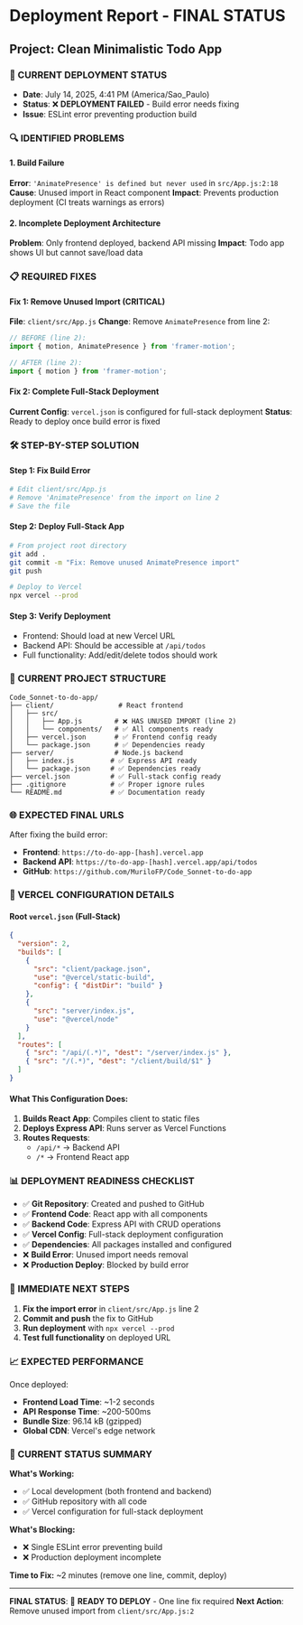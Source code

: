 # Deployment Report - FINAL STATUS

## Project: Clean Minimalistic Todo App

### 🚨 CURRENT DEPLOYMENT STATUS
- **Date**: July 14, 2025, 4:41 PM (America/Sao_Paulo)
- **Status**: ❌ **DEPLOYMENT FAILED** - Build error needs fixing
- **Issue**: ESLint error preventing production build

### 🔍 IDENTIFIED PROBLEMS

#### 1. Build Failure
**Error**: `'AnimatePresence' is defined but never used` in `src/App.js:2:18`
**Cause**: Unused import in React component
**Impact**: Prevents production deployment (CI treats warnings as errors)

#### 2. Incomplete Deployment Architecture
**Problem**: Only frontend deployed, backend API missing
**Impact**: Todo app shows UI but cannot save/load data

### 📋 REQUIRED FIXES

#### Fix 1: Remove Unused Import (CRITICAL)
**File**: `client/src/App.js`
**Change**: Remove `AnimatePresence` from line 2:
```javascript
// BEFORE (line 2):
import { motion, AnimatePresence } from 'framer-motion';

// AFTER (line 2):
import { motion } from 'framer-motion';
```

#### Fix 2: Complete Full-Stack Deployment
**Current Config**: `vercel.json` is configured for full-stack deployment
**Status**: Ready to deploy once build error is fixed

### 🛠️ STEP-BY-STEP SOLUTION

#### Step 1: Fix Build Error
```bash
# Edit client/src/App.js
# Remove 'AnimatePresence' from the import on line 2
# Save the file
```

#### Step 2: Deploy Full-Stack App
```bash
# From project root directory
git add .
git commit -m "Fix: Remove unused AnimatePresence import"
git push

# Deploy to Vercel
npx vercel --prod
```

#### Step 3: Verify Deployment
- Frontend: Should load at new Vercel URL
- Backend API: Should be accessible at `/api/todos`
- Full functionality: Add/edit/delete todos should work

### 📁 CURRENT PROJECT STRUCTURE
```
Code_Sonnet-to-do-app/
├── client/                # React frontend
│   ├── src/
│   │   ├── App.js        # ❌ HAS UNUSED IMPORT (line 2)
│   │   └── components/   # ✅ All components ready
│   ├── vercel.json       # ✅ Frontend config ready
│   └── package.json      # ✅ Dependencies ready
├── server/               # Node.js backend
│   ├── index.js         # ✅ Express API ready
│   └── package.json     # ✅ Dependencies ready
├── vercel.json          # ✅ Full-stack config ready
├── .gitignore           # ✅ Proper ignore rules
└── README.md            # ✅ Documentation ready
```

### 🌐 EXPECTED FINAL URLS
After fixing the build error:
- **Frontend**: `https://to-do-app-[hash].vercel.app`
- **Backend API**: `https://to-do-app-[hash].vercel.app/api/todos`
- **GitHub**: `https://github.com/MuriloFP/Code_Sonnet-to-do-app`

### 🔧 VERCEL CONFIGURATION DETAILS

#### Root `vercel.json` (Full-Stack)
```json
{
  "version": 2,
  "builds": [
    {
      "src": "client/package.json",
      "use": "@vercel/static-build",
      "config": { "distDir": "build" }
    },
    {
      "src": "server/index.js",
      "use": "@vercel/node"
    }
  ],
  "routes": [
    { "src": "/api/(.*)", "dest": "/server/index.js" },
    { "src": "/(.*)", "dest": "/client/build/$1" }
  ]
}
```

#### What This Configuration Does:
1. **Builds React App**: Compiles client to static files
2. **Deploys Express API**: Runs server as Vercel Functions
3. **Routes Requests**: 
   - `/api/*` → Backend API
   - `/*` → Frontend React app

### 📊 DEPLOYMENT READINESS CHECKLIST

- ✅ **Git Repository**: Created and pushed to GitHub
- ✅ **Frontend Code**: React app with all components
- ✅ **Backend Code**: Express API with CRUD operations
- ✅ **Vercel Config**: Full-stack deployment configuration
- ✅ **Dependencies**: All packages installed and configured
- ❌ **Build Error**: Unused import needs removal
- ❌ **Production Deploy**: Blocked by build error

### 🎯 IMMEDIATE NEXT STEPS

1. **Fix the import error** in `client/src/App.js` line 2
2. **Commit and push** the fix to GitHub
3. **Run deployment** with `npx vercel --prod`
4. **Test full functionality** on deployed URL

### 📈 EXPECTED PERFORMANCE
Once deployed:
- **Frontend Load Time**: ~1-2 seconds
- **API Response Time**: ~200-500ms
- **Bundle Size**: 96.14 kB (gzipped)
- **Global CDN**: Vercel's edge network

### 🔄 CURRENT STATUS SUMMARY

**What's Working:**
- ✅ Local development (both frontend and backend)
- ✅ GitHub repository with all code
- ✅ Vercel configuration for full-stack deployment

**What's Blocking:**
- ❌ Single ESLint error preventing build
- ❌ Production deployment incomplete

**Time to Fix:** ~2 minutes (remove one line, commit, deploy)

---

**FINAL STATUS**: 🔄 **READY TO DEPLOY** - One line fix required
**Next Action**: Remove unused import from `client/src/App.js:2`